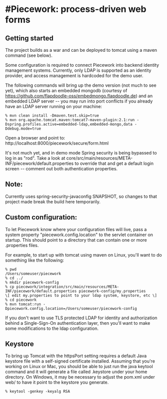 #Piecework: process-driven web forms
=========

## Getting started

The project builds as a war and can be deployed to tomcat using a maven command (see below). 

Some configuration is required to connect Piecework into backend identity management systems. Currently, only LDAP is supported as an identity provider, and access management is hardcoded for the demo user. 

The following commands will bring up the demo version (not much to see yet), which also starts an embedded mongodb (courtesy of https://github.com/flapdoodle-oss/embedmongo.flapdoodle.de) and an embedded LDAP server -- you may run into port conflicts if you already have an LDAP server running on your machine:

	% mvn clean install -Dmaven.test.skip=true
	% mvn org.apache.tomcat.maven:tomcat7-maven-plugin:2.1:run -Dspring.profiles.active=embedded-ldap,embedded-mongo,data -Ddebug.mode=true

Open a browser and point to: http://localhost:8000/piecework/secure/form.html

It's not much yet, and in demo mode Spring security is being bypassed to log in as "rod". Take a look at core/src/main/resources/META-INF/piecework/default.properties to override that and get a default login screen -- comment out both authentication properties.

## Note:

Currently uses spring-security-javaconfig SNAPSHOT, so changes to that project made break the build here temporarily.

## Custom configuration:

To let Piecework know where your configuration files will live, pass a system property "piecework.config.location" to the servlet container on startup. This should point to a directory that can contain one or more .properties files. 

For example, to start up with tomcat using maven on Linux, you'll want to do something like the following:

	% pwd
	/Users/someuser/piecework
	% cd ../
	% mkdir piecework-config
	% cp piecework/integration/src/main/resources/META-INF/piecework/default.properties piecework-config/my.properties
	\[ edit my.properties to point to your ldap system, keystore, etc \]
	% cd piecework
	% mvn tomcat:run -Dpiecework.config.location=/Users/someuser/piecework-config

If you don't want to use TLS protected LDAP for identity and authorization behind a Single-Sign-On authentication layer, then you'll want to make some modifications to the ldap configuration.

## Keystore

To bring up Tomcat with the httpsPort setting requires a default Java keystore file with a self-signed certificate
installed. Assuming that you're working on Linux or Mac, you should be able to just run the java keytool command and it will generate a file called .keystore under your home directory. On Windows, it may be necessary to adjust the
pom.xml under web/ to have it point to the keystore you generate.

	% keytool -genkey -keyalg RSA

